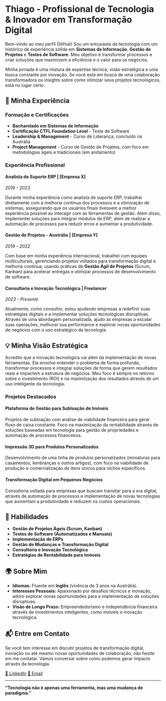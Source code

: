 # Thiago - Profissional de Tecnologia & Inovador em Transformação Digital

Bem-vindo ao meu perfil GitHub! Sou um entusiasta da tecnologia com um histórico de experiência sólida em **Sistemas de Informação**, **Gestão de Projetos** e **Testes de Software**. Meu objetivo é transformar processos e criar soluções que maximizem a eficiência e o valor para os negócios. 

Minha jornada é uma mistura de expertise técnica, visão estratégica e uma busca constante por inovação. Se você está em busca de uma colaboração transformadora ou insights sobre como otimizar seus projetos tecnológicos, está no lugar certo.

## 🚀 Minha Experiência

### **Formação e Certificações**

- **Bacharelado em Sistemas de Informação**
- **Certificação CTFL Foundation Level** - Teste de Software
- **Leadership & Management** - Curso de Liderança, concluído na Austrália
- **Project Management** - Curso de Gestão de Projetos, com foco em metodologias ágeis e tradicionais (em andamento)

### **Experiência Profissional**

#### **Analista de Suporte ERP** | [Empresa X]  
_2019 - 2023_

Durante minha experiência como analista de suporte ERP, trabalhei diretamente com a melhoria contínua dos processos e a otimização de sistemas, assegurando que os usuários finais tivessem a melhor experiência possível ao interagir com as ferramentas de gestão. Além disso, implementei soluções para integrar módulos de ERP, além de realizar a automação de processos para reduzir erros e aumentar a produtividade.

#### **Gestão de Projetos - Austrália** | [Empresa Y]  
_2019 - 2022_

Com base em minha experiência internacional, trabalhei com equipes multiculturais, gerenciando projetos voltados para transformação digital e melhoria contínua, usando práticas de **Gestão Ágil de Projetos** (Scrum, Kanban) para acelerar entregas e otimizar processos de desenvolvimento de software.

#### **Consultoria e Inovação Tecnológica** | Freelancer  
_2023 - Presente_

Atualmente, como consultor, estou ajudando empresas a redefinir suas estratégias digitais e a implementar soluções tecnológicas disruptivas. Através de uma abordagem personalizada, ajudo as empresas a escalar suas operações, melhorar sua performance e explorar novas oportunidades de negócios com o uso estratégico da tecnologia.

## 💡 Minha Visão Estratégica

Acredito que a inovação tecnológica vai além da implementação de novas ferramentas. Ela envolve entender o problema de forma profunda, transformar processos e integrar soluções de forma que gerem resultados reais e impactem a estrutura de negócios. Meu foco é sempre no retorno sobre o investimento (ROI) e na maximização dos resultados através de um uso inteligente da tecnologia.

### **Projetos Destacados**

#### **Plataforma de Gestão para Subloação de Imóveis**  
Projetos de subloação com análise de viabilidade financeira para gerar fluxo de caixa constante. Foco na maximização da rentabilidade através de soluções baseadas em tecnologia para gestão de propriedades e automação de processos financeiros.

#### **Impressão 3D para Produtos Personalizados**  
Desenvolvimento de uma linha de produtos personalizados (miniaturas para casamentos, lembranças e outros artigos), com foco na viabilidade de produção e comercialização de itens únicos para nichos específicos.

#### **Transformação Digital em Pequenos Negócios**  
Consultoria voltada para empresas que buscam transitar para a era digital, através de automação de processos e implementação de novas tecnologias que aumentam a produtividade e reduzem os custos operacionais.

## 🧠 Habilidades

- **Gestão de Projetos Ágeis (Scrum, Kanban)**
- **Testes de Software (Automatizados e Manuais)**
- **Implementação de ERPs**
- **Gestão de Mudanças e Transformação Digital**
- **Consultoria e Inovação Tecnológica**
- **Estratégias de Rentabilidade para Imóveis**

## 🌍 Sobre Mim

- **Idiomas:** Fluente em **Inglês** (vivência de 3 anos na Austrália).
- **Interesses Pessoais:** Apaixonado por desafios técnicos e inovação, adoro explorar novas oportunidades para a implementação de soluções disruptivas.
- **Visão de Longo Prazo:** Empreendedorismo e independência financeira através de investimentos inteligentes, como imóveis e inovação tecnológica.

## 📬 Entre em Contato

Se você tem interesse em discutir projetos de transformação digital, inovação ou até mesmo novas oportunidades de colaboração, não hesite em me contatar. Vamos conversar sobre como podemos gerar impacto através da tecnologia.

[🔗 LinkedIn](https://www.linkedin.com/in/thiago)
[📧 Email](mailto:thiago@email.com)

---

**"Tecnologia não é apenas uma ferramenta, mas uma mudança de paradigma."**
